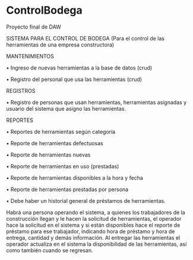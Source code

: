 # ControlBodega
Proyecto final de DAW

SISTEMA PARA EL CONTROL DE BODEGA
(Para el control de las herramientas de una empresa constructora)

MANTENIMIENTOS

• Ingreso de nuevas herramientas a la base de datos (crud)

• Registro del personal que usa las herramientas (crud)

REGISTROS

• Registro de personas que usan herramientas, herramientas asignadas y usuario del sistema que asigno las herramientas.

REPORTES

• Reportes de herramientas según categoría

• Reporte de herramientas defectuosas

• Reporte de herramientas nuevas

• Reporte de herramientas en uso (prestadas)

• Reporte de herramientas disponibles a la hora y fecha

• Reporte de herramientas prestadas por persona

• Debe haber un historial general de préstamos de herramientas.


Habrá una persona operando el sistema, a quienes los trabajadores de la construcción llegan y le hacen la solicitud de herramientas, el operador hace la solicitud en el sistema y si están disponibles hace el reporte de préstamo para ese trabajador, indicando hora de préstamo y hora de entrega, cantidad y demás información. Al entregar las herramientas el operador actualiza en el sistema la disponibilidad de las herramientas, así como también cuando se regresan.
